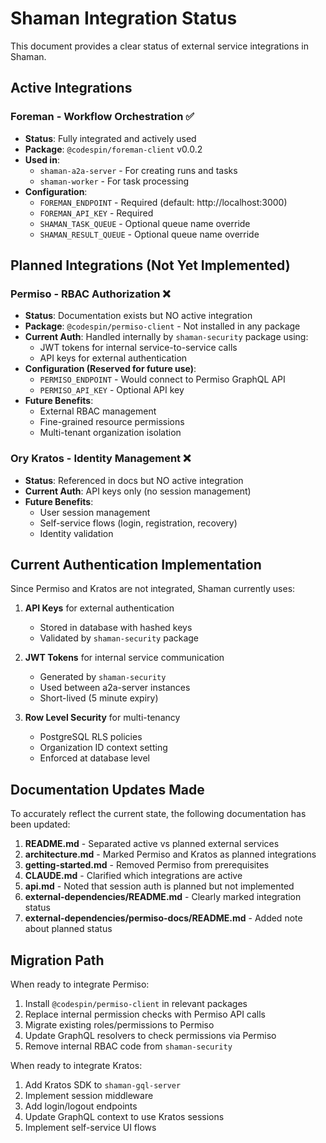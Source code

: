# Shaman Integration Status

This document provides a clear status of external service integrations in Shaman.

## Active Integrations

### Foreman - Workflow Orchestration ✅
- **Status**: Fully integrated and actively used
- **Package**: `@codespin/foreman-client` v0.0.2
- **Used in**: 
  - `shaman-a2a-server` - For creating runs and tasks
  - `shaman-worker` - For task processing
- **Configuration**:
  - `FOREMAN_ENDPOINT` - Required (default: http://localhost:3000)
  - `FOREMAN_API_KEY` - Required
  - `SHAMAN_TASK_QUEUE` - Optional queue name override
  - `SHAMAN_RESULT_QUEUE` - Optional queue name override

## Planned Integrations (Not Yet Implemented)

### Permiso - RBAC Authorization ❌
- **Status**: Documentation exists but NO active integration
- **Package**: `@codespin/permiso-client` - Not installed in any package
- **Current Auth**: Handled internally by `shaman-security` package using:
  - JWT tokens for internal service-to-service calls
  - API keys for external authentication
- **Configuration (Reserved for future use)**:
  - `PERMISO_ENDPOINT` - Would connect to Permiso GraphQL API
  - `PERMISO_API_KEY` - Optional API key
- **Future Benefits**: 
  - External RBAC management
  - Fine-grained resource permissions
  - Multi-tenant organization isolation

### Ory Kratos - Identity Management ❌
- **Status**: Referenced in docs but NO active integration
- **Current Auth**: API keys only (no session management)
- **Future Benefits**:
  - User session management
  - Self-service flows (login, registration, recovery)
  - Identity validation

## Current Authentication Implementation

Since Permiso and Kratos are not integrated, Shaman currently uses:

1. **API Keys** for external authentication
   - Stored in database with hashed keys
   - Validated by `shaman-security` package
   
2. **JWT Tokens** for internal service communication
   - Generated by `shaman-security` 
   - Used between a2a-server instances
   - Short-lived (5 minute expiry)

3. **Row Level Security** for multi-tenancy
   - PostgreSQL RLS policies
   - Organization ID context setting
   - Enforced at database level

## Documentation Updates Made

To accurately reflect the current state, the following documentation has been updated:

1. **README.md** - Separated active vs planned external services
2. **architecture.md** - Marked Permiso and Kratos as planned integrations
3. **getting-started.md** - Removed Permiso from prerequisites
4. **CLAUDE.md** - Clarified which integrations are active
5. **api.md** - Noted that session auth is planned but not implemented
6. **external-dependencies/README.md** - Clearly marked integration status
7. **external-dependencies/permiso-docs/README.md** - Added note about planned status

## Migration Path

When ready to integrate Permiso:

1. Install `@codespin/permiso-client` in relevant packages
2. Replace internal permission checks with Permiso API calls
3. Migrate existing roles/permissions to Permiso
4. Update GraphQL resolvers to check permissions via Permiso
5. Remove internal RBAC code from `shaman-security`

When ready to integrate Kratos:

1. Add Kratos SDK to `shaman-gql-server`
2. Implement session middleware
3. Add login/logout endpoints
4. Update GraphQL context to use Kratos sessions
5. Implement self-service UI flows